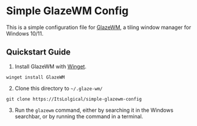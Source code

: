 # Simple GlazeWM Config

This is a simple configuration file for [GlazeWM](https://github.com/glazerdesktop/GlazeWM), a tiling window manager for Windows 10/11.

## Quickstart Guide

1. Install GlazeWM with [Winget](https://learn.microsoft.com/en-us/windows/package-manager/winget/).

```winget install GlazeWM```

2. Clone this directory to ```~/.glaze-wm/```

```git clone https://ItsLolgical/simple-glazewm-config```

3. Run the ```glazewm``` command, either by searching it in the Windows searchbar, or by running the command in a terminal.
